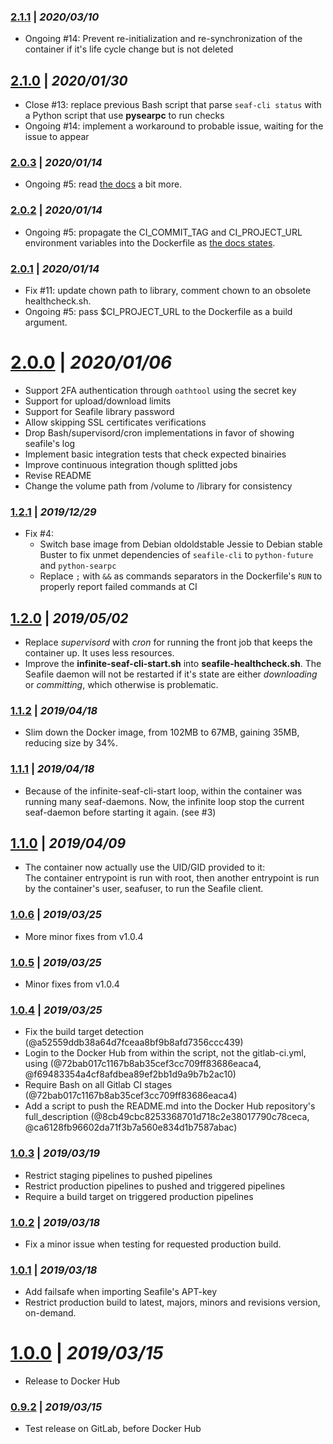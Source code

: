 ### __[2.1.1](https://gitlab.com/flwgns-docker/seafile-client/-/tags/2.1.1)__ | _2020/03/10_
- Ongoing #14: Prevent re-initialization and re-synchronization of the container if it's life cycle change but is not deleted
## __[2.1.0](https://gitlab.com/flwgns-docker/seafile-client/-/tags/2.1.0)__ | _2020/01/30_
- Close #13: replace previous Bash script that parse `seaf-cli status` with a Python script that use __pysearpc__ to run checks
- Ongoing #14: implement a workaround to probable issue, waiting for the issue to appear

### __[2.0.3](https://gitlab.com/flwgns-docker/seafile-client/-/tags/2.0.2)__ | _2020/01/14_
- Ongoing #5:  read [the docs](https://docs.docker.com/engine/reference/commandline/build/#set-build-time-variables---build-arg) a bit more.
### __[2.0.2](https://gitlab.com/flwgns-docker/seafile-client/-/tags/2.0.2)__ | _2020/01/14_
- Ongoing #5: propagate the CI_COMMIT_TAG and CI_PROJECT_URL environment variables into the Dockerfile as [the docs states](https://docs.docker.com/engine/reference/commandline/build/#set-build-time-variables---build-arg).
### __[2.0.1](https://gitlab.com/flwgns-docker/seafile-client/-/tags/2.0.1)__ | _2020/01/14_
- Fix #11: update chown path to library, comment chown to an obsolete healthcheck.sh.
- Ongoing #5: pass $CI_PROJECT_URL to the Dockerfile as a build argument. 
# __[2.0.0](https://gitlab.com/flwgns-docker/seafile-client/-/tags/2.0.0)__ | _2020/01/06_
- Support 2FA authentication through `oathtool` using the secret key
- Support for upload/download limits
- Support for Seafile library password
- Allow skipping SSL certificates verifications
- Drop Bash/supervisord/cron implementations in favor of showing seafile's log
- Implement basic integration tests that check expected binairies
- Improve continuous integration though splitted jobs
- Revise README
- Change the volume path from /volume to /library for consistency

### __[1.2.1](https://gitlab.com/flwgns-docker/seafile-client/-/tags/1.2.1)__ | _2019/12/29_
- Fix #4:
  - Switch base image from Debian oldoldstable Jessie to Debian stable Buster to fix unmet dependencies of `seafile-cli` to `python-future` and `python-searpc`
  - Replace `;` with `&&` as commands separators in the Dockerfile's `RUN` to properly report failed commands at CI
## __[1.2.0](https://gitlab.com/flwgns-docker/seafile-client/-/tags/1.2.0)__ | _2019/05/02_
- Replace _supervisord_ with _cron_ for running the front job that keeps the container up. It uses less resources.
- Improve the __infinite-seaf-cli-start.sh__ into __seafile-healthcheck.sh__. The Seafile daemon will not be restarted if it's state are either _downloading_ or _committing_, which otherwise is problematic.

### __[1.1.2](https://gitlab.com/flwgns-docker/seafile-client/-/tags/1.1.2)__ | _2019/04/18_
- Slim down the Docker image, from 102MB to 67MB, gaining 35MB, reducing size by 34%.
### __[1.1.1](https://gitlab.com/flwgns-docker/seafile-client/-/tags/1.1.1)__ | _2019/04/18_
- Because of the infinite-seaf-cli-start loop, within the container was running many seaf-daemons. Now, the infinite loop stop the current seaf-daemon before starting it again. (see #3)
## __[1.1.0](https://gitlab.com/flwgns-docker/seafile-client/-/tags/1.1.0)__ | _2019/04/09_
- The container now actually use the UID/GID provided to it:  
The container entrypoint is run with root, then another entrypoint is run by the container's user, seafuser, to run the Seafile client.

### __[1.0.6](https://gitlab.com/flwgns-docker/seafile-client/-/tags/1.0.6)__ | _2019/03/25_
- More minor fixes from v1.0.4
### __[1.0.5](https://gitlab.com/flwgns-docker/seafile-client/-/tags/1.0.5)__ | _2019/03/25_
- Minor fixes from v1.0.4
### __[1.0.4](https://gitlab.com/flwgns-docker/seafile-client/-/tags/1.0.4)__ | _2019/03/25_
- Fix the build target detection (@a52559ddb38a64d7fceaa8bf9b8afd7356ccc439)
- Login to the Docker Hub from within the script, not the gitlab-ci.yml, using (@72bab017c1167b8ab35cef3cc709ff83686eaca4, @f69483354a4cf8afdbea89ef2bb1d9a9b7b2ac10)
- Require Bash on all Gitlab CI stages (@72bab017c1167b8ab35cef3cc709ff83686eaca4)
- Add a script to push the README.md into the Docker Hub repository's full_description (@8cb49cbc8253368701d718c2e38017790c78ceca, @ca6128fb96602da71f3b7a560e834d1b7587abac)
### __[1.0.3](https://gitlab.com/flwgns-docker/seafile-client/-/tags/1.0.3)__ | _2019/03/19_
- Restrict staging pipelines to pushed pipelines
- Restrict production pipelines to pushed and triggered pipelines
- Require a build target on triggered production pipelines
### __[1.0.2](https://gitlab.com/flwgns-docker/seafile-client/-/tags/1.0.2)__ | _2019/03/18_
- Fix a minor issue when testing for requested production build.
### __[1.0.1](https://gitlab.com/flwgns-docker/seafile-client/-/tags/1.0.1)__ | _2019/03/18_
- Add failsafe when importing Seafile's APT-key
- Restrict production build to latest, majors, minors and revisions version, on-demand.
# __[1.0.0](https://gitlab.com/flwgns-docker/seafile-client/-/tags/1.0.0)__ | _2019/03/15_
- Release to Docker Hub

### __[0.9.2](https://gitlab.com/flwgns-docker/seafile-client/-/tags/0.9.2)__ | _2019/03/15_
- Test release on GitLab, before Docker Hub
